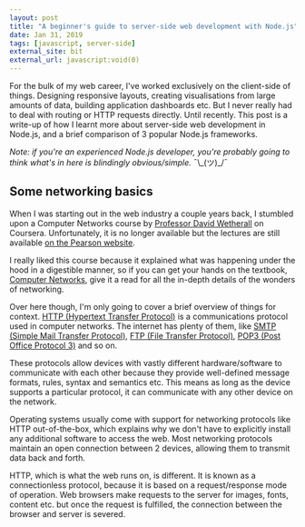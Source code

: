 ```yaml
---
layout: post
title: "A beginner's guide to server-side web development with Node.js"
date: Jan 31, 2019
tags: [javascript, server-side]
external_site: bit
external_url: javascript:void(0)
---
```

For the bulk of my web career, I've worked exclusively on the client-side of things. Designing responsive layouts, creating visualisations from large amounts of data, building application dashboards etc. But I never really had to deal with routing or HTTP requests directly. Until recently. This post is a write-up of how I learnt more about server-side web development in Node.js, and a brief comparison of 3 popular Node.js frameworks.

*Note: if you're an experienced Node.js developer, you're probably going to think what's in here is blindingly obvious/simple.* <span class="kaomoji">¯\\\_(ツ)_/¯</span>

## Some networking basics

When I was starting out in the web industry a couple years back, I stumbled upon a Computer Networks course by [Professor David Wetherall](https://djw.cs.washington.edu/) on Coursera. Unfortunately, it is no longer available but the lectures are still available [on the Pearson website](http://media.pearsoncmg.com/ph/streaming/esm/tanenbaum5e_videonotes/tanenbaum_videoNotes.html). 

I really liked this course because it explained what was happening under the hood in a digestible manner, so if you can get your hands on the textbook, [Computer Networks](https://www.pearson.com/us/higher-education/program/Tanenbaum-Computer-Networks-5th-Edition/PGM270019.html), give it a read for all the in-depth details of the wonders of networking.

Over here though, I'm only going to cover a brief overview of things for context. [HTTP (Hypertext Transfer Protocol)](https://developer.mozilla.org/en-US/docs/Web/HTTP) is a communications protocol used in computer networks. The internet has plenty of them, like [SMTP (Simple Mail Transfer Protocol)](https://en.wikipedia.org/wiki/Simple_Mail_Transfer_Protocol), [FTP (File Transfer Protocol)](https://en.wikipedia.org/wiki/File_Transfer_Protocol), [POP3 (Post Office Protocol 3)](https://en.wikipedia.org/wiki/Post_Office_Protocol) and so on.

These protocols allow devices with vastly different hardware/software to communicate with each other because they provide well-defined message formats, rules, syntax and semantics etc. This means as long as the device supports a particular protocol, it can communicate with any other device on the network.

Operating systems usually come with support for networking protocols like HTTP out-of-the-box, which explains why we don't have to explicitly install any additional software to access the web. Most networking protocols maintain an open connection between 2 devices, allowing them to transmit data back and forth.

HTTP, which is what the web runs on, is different. It is known as a connectionless protocol, because it is based on a request/response mode of operation. Web browsers make requests to the server for images, fonts, content etc. but once the request is fulfilled, the connection between the browser and server is severed.